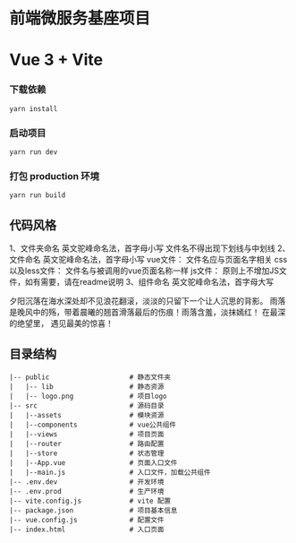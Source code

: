 # 前端微服务基座项目

# Vue 3 + Vite

### 下载依赖
```
yarn install
```

### 启动项目
```
yarn run dev
```

### 打包 production 环境
```
yarn run build
```

## 代码风格
1、文件夹命名
    英文驼峰命名法，首字母小写
    文件名不得出现下划线与中划线
2、文件命名
    英文驼峰命名法，首字母小写
    vue文件：
        文件名应与页面名字相关
    css以及less文件：
        文件名与被调用的vue页面名称一样
    js文件：
        原则上不增加JS文件，如有需要，请在readme说明
3、组件命名
    英文驼峰命名法，首字母大写

夕阳沉落在海水深处却不见浪花翻滚，淡淡的只留下一个让人沉思的背影。
雨落是晚风中的殇，带着晨曦的翘首滑落最后的伤痕！雨落含羞，淡抹嫣红！
    在最深的绝望里，
    遇见最美的惊喜！

## 目录结构
```
|-- public                    # 静态文件夹
|   |-- lib                   # 静态资源                            
|   |-- logo.png              # 项目logo
|-- src                       # 源码目录
|   |--assets                 # 模块资源
|   |--components             # vue公共组件
|   |--views                  # 项目页面
|   |--router                 # 路由配置
|   |--store                  # 状态管理
|   |--App.vue                # 页面入口文件
|   |--main.js                # 入口文件，加载公共组件
|-- .env.dev                  # 开发环境
|-- .env.prod                 # 生产环境
|-- vite.config.js            # vite 配置                        
|-- package.json              # 项目基本信息
|-- vue.config.js             # 配置文件
|-- index.html                # 入口页面
```
